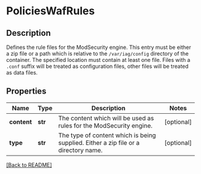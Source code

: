 # PoliciesWafRules

## Description

Defines the rule files for the ModSecurity engine. This entry must  be either a zip file or a path which is relative to the  `/var/iag/config` directory of the container. The specified  location must contain at least one file. Files with a `.conf`  suffix will be treated as configuration files, other files will be treated as data files.


## Properties

Name | Type | Description | Notes
------------ | ------------- | ------------- | -------------
**content** | **str** | The content which will be used as rules for the ModSecurity  engine.  | [optional] 
**type** | **str** | The type of content which is being supplied.  Either a zip  file or a directory name.  | [optional] 

[[Back to README]](../README.md)



